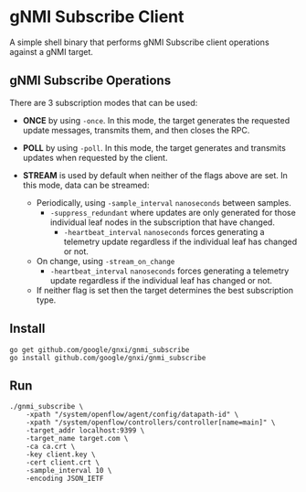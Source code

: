 # gNMI Subscribe Client

A simple shell binary that performs gNMI Subscribe client operations against a gNMI target.

## gNMI Subscribe Operations

There are 3 subscription modes that can be used:

* **ONCE** by using `-once`. In this mode, the target generates the requested update messages, transmits them, and then closes the RPC.

* **POLL** by using `-poll`. In this mode, the target generates and transmits updates when requested by the client.

* **STREAM** is used by default when neither of the flags above are set. In this mode, data can be streamed:
	* Periodically, using `-sample_interval` `nanoseconds` between samples. 
		* `-suppress_redundant` where updates are only generated for those individual leaf nodes in the subscription that have changed.
		    * `-heartbeat_interval` `nanoseconds` forces generating a telemetry update regardless if the individual leaf has changed or not.
	* On change, using `-stream_on_change`
        * `-heartbeat_interval` `nanoseconds` forces generating a telemetry update regardless if the individual leaf has changed or not.
	* If neither flag is set then the target determines the best subscription type.

## Install

```
go get github.com/google/gnxi/gnmi_subscribe
go install github.com/google/gnxi/gnmi_subscribe
```

## Run 
```
./gnmi_subscribe \
    -xpath "/system/openflow/agent/config/datapath-id" \
    -xpath "/system/openflow/controllers/controller[name=main]" \
    -target_addr localhost:9399 \
    -target_name target.com \
    -ca ca.crt \
    -key client.key \
    -cert client.crt \
    -sample_interval 10 \
    -encoding JSON_IETF
```

